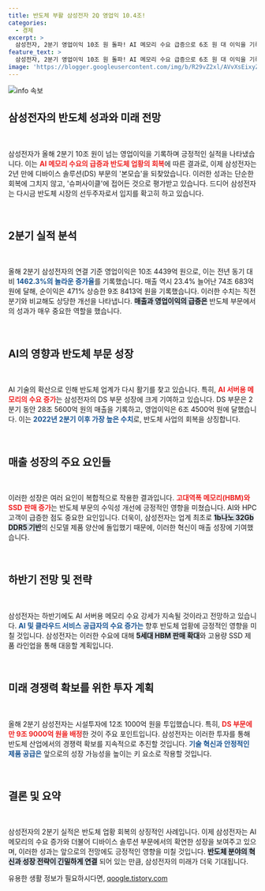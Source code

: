 ```yaml
---
title: 반도체 부활 삼성전자 2Q 영업익 10.4조!
categories:
  - 경제
excerpt: >
  삼성전자, 2분기 영업이익 10조 원 돌파! AI 메모리 수요 급증으로 6조 원 대 이익을 기록하며 2년 만에 반도체 시장 회복 신호. 하반기 AI 서버 투자 증가로 전망 밝아!
feature_text: >
  삼성전자, 2분기 영업이익 10조 원 돌파! AI 메모리 수요 급증으로 6조 원 대 이익을 기록하며 2년 만에 반도체 시장 회복 신호. 하반기 AI 서버 투자 증가로 전망 밝아!
image: 'https://blogger.googleusercontent.com/img/b/R29vZ2xl/AVvXsEixyZcFfHzMRdzZMjFBmAUKJYCLCGyLL1o632UiGVXcaFdKo_bkvkuCioo0uUKlGfBVcT3P84aROyZIXSBEx3Aw5nCQ3pTgDom1WDC4m8eifvWiAmWEEVb4x6G_l8C0QH225ldMjyaFvpxGEBGNO37VmDTDMHGhJPq73UglMfDca1-0aw/s1600/blogspot.png'
---
```


<p><img src="https://blogger.googleusercontent.com/img/b/R29vZ2xl/AVvXsEixyZcFfHzMRdzZMjFBmAUKJYCLCGyLL1o632UiGVXcaFdKo_bkvkuCioo0uUKlGfBVcT3P84aROyZIXSBEx3Aw5nCQ3pTgDom1WDC4m8eifvWiAmWEEVb4x6G_l8C0QH225ldMjyaFvpxGEBGNO37VmDTDMHGhJPq73UglMfDca1-0aw/s1600/blogspot.png" alt="info 속보" /></p>

<h2 data-ke-size="size26">삼성전자의 반도체 성과와 미래 전망</h2>

<p data-ke-size="size16">&nbsp;</p>

<p>삼성전자가 올해 2분기 10조 원이 넘는 영업이익을 기록하며 긍정적인 실적을 나타냈습니다. 이는 <b><span style="color: #ee2323;">AI 메모리 수요의 급증과 반도체 업황의 회복</span></b>에 따른 결과로, 이제 삼성전자는 2년 만에 디바이스 솔루션(DS) 부문의 '본모습'을 되찾았습니다. 이러한 성과는 단순한 회복에 그치지 않고, '슈퍼사이클'에 접어든 것으로 평가받고 있습니다. 드디어 삼성전자는 다시금 반도체 시장의 선두주자로서 입지를 확고히 하고 있습니다.</p>

<p data-ke-size="size16">&nbsp;</p>

<h2 data-ke-size="size26">2분기 실적 분석</h2>

<p data-ke-size="size16">&nbsp;</p>

<p>올해 2분기 삼성전자의 연결 기준 영업이익은 10조 4439억 원으로, 이는 전년 동기 대비 <b><span style="color: #1a5490;">1462.3%의 놀라운 증가율</span></b>를 기록했습니다. 매출 역시 23.4% 늘어난 74조 683억 원에 달해, 순이익은 471% 상승한 9조 8413억 원을 기록했습니다. 이러한 수치는 직전 분기와 비교해도 상당한 개선을 나타냅니다. <b><span style="background-color: #21538527;">매출과 영업이익의 급증은</span></b> 반도체 부문에서의 성과가 매우 중요한 역할을 했습니다.</p>

<p data-ke-size="size16">&nbsp;</p>

<h2 data-ke-size="size26">AI의 영향과 반도체 부문 성장</h2>

<p data-ke-size="size16">&nbsp;</p>

<p>AI 기술의 확산으로 인해 반도체 업계가 다시 활기를 찾고 있습니다. 특히, <b><span style="color: #ee2323;">AI 서버용 메모리의 수요 증가</span></b>는 삼성전자의 DS 부문 성장에 크게 기여하고 있습니다. DS 부문은 2분기 동안 28조 5600억 원의 매출을 기록하고, 영업이익은 6조 4500억 원에 달했습니다. 이는 <b><span style="color: #1a5490;">2022년 2분기 이후 가장 높은 수치</span></b>로, 반도체 사업의 회복을 상징합니다.</p>

<p data-ke-size="size16">&nbsp;</p>

<h2 data-ke-size="size26">매출 성장의 주요 요인들</h2>

<p data-ke-size="size16">&nbsp;</p>

<p>이러한 성장은 여러 요인이 복합적으로 작용한 결과입니다. <b><span style="color: #ee2323;">고대역폭 메모리(HBM)와 SSD 판매 증가</span></b>는 반도체 부문의 수익성 개선에 긍정적인 영향을 미쳤습니다. AI와 HPC 고객이 급증한 점도 중요한 요인입니다. 더욱이, 삼성전자는 업계 최초로 <b><span style="background-color: #21538527;">1b나노 32Gb DDR5 기반</span></b>의 신모델 제품 양산에 돌입했기 때문에, 이러한 혁신이 매출 성장에 기여했습니다.</p>

<p data-ke-size="size16">&nbsp;</p>

<h2 data-ke-size="size26">하반기 전망 및 전략</h2>

<p data-ke-size="size16">&nbsp;</p>

<p>삼성전자는 하반기에도 AI 서버용 메모리 수요 강세가 지속될 것이라고 전망하고 있습니다. <b><span style="color: #1a5490;">AI 및 클라우드 서비스 공급자의 수요 증가는</span></b> 향후 반도체 업황에 긍정적인 영향을 미칠 것입니다. 삼성전자는 이러한 수요에 대해 <b><span style="background-color: #21538527;">5세대 HBM 판매 확대</span></b>와 고용량 SSD 제품 라인업을 통해 대응할 계획입니다.</p>

<p data-ke-size="size16">&nbsp;</p>

<h2 data-ke-size="size26">미래 경쟁력 확보를 위한 투자 계획</h2>

<p data-ke-size="size16">&nbsp;</p>

<p>올해 2분기 삼성전자는 시설투자에 12조 1000억 원을 투입했습니다. 특히, <b><span style="color: #ee2323;">DS 부문에만 9조 9000억 원을 배정</span></b>한 것이 주요 포인트입니다. 삼성전자는 이러한 투자를 통해 반도체 산업에서의 경쟁력 확보를 지속적으로 추진할 것입니다. <b><span style="color: #1a5490;">기술 혁신과 안정적인 제품 공급은</span></b> 앞으로의 성장 가능성을 높이는 키 요소로 작용할 것입니다.</p>

<p data-ke-size="size16">&nbsp;</p>

<h2 data-ke-size="size26">결론 및 요약</h2>

<p data-ke-size="size16">&nbsp;</p>

<p>삼성전자의 2분기 실적은 반도체 업황 회복의 상징적인 사례입니다. 이제 삼성전자는 AI 메모리의 수요 증가와 더불어 디바이스 솔루션 부문에서의 확연한 성장을 보여주고 있으며, 이러한 성과는 앞으로의 전망에도 긍정적인 영향을 미칠 것입니다. <b><span style="background-color: #21538527;">반도체 분야의 혁신과 성장 전략이 긴밀하게 연결</span></b> 되어 있는 만큼, 삼성전자의 미래가 더욱 기대됩니다.</p>
유용한 생활 정보가 필요하시다면, <a href="https://qoogle.tistory.com" rel="dofollow">qoogle.tistory.com</a>



